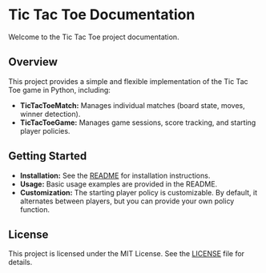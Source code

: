 # Tic Tac Toe Documentation

Welcome to the Tic Tac Toe project documentation.

## Overview

This project provides a simple and flexible implementation of the Tic Tac Toe game in Python, including:

- **TicTacToeMatch:** Manages individual matches (board state, moves, winner detection).
- **TicTacToeGame:** Manages game sessions, score tracking, and starting player policies.

## Getting Started

- **Installation:** See the [README](../README.md) for installation instructions.
- **Usage:** Basic usage examples are provided in the README.
- **Customization:** The starting player policy is customizable. By default, it alternates between players, but you can provide your own policy function.

## License

This project is licensed under the MIT License. See the [LICENSE](../LICENSE) file for details.
